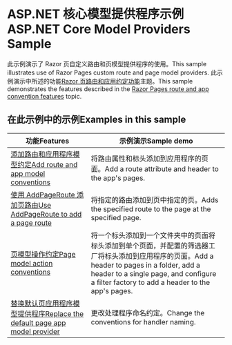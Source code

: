 # <a name="aspnet-core-model-providers-sample"></a><span data-ttu-id="04ce9-101">ASP.NET 核心模型提供程序示例</span><span class="sxs-lookup"><span data-stu-id="04ce9-101">ASP.NET Core Model Providers Sample</span></span>

<span data-ttu-id="04ce9-102">此示例演示了 Razor 页自定义路由和页模型提供程序的使用。</span><span class="sxs-lookup"><span data-stu-id="04ce9-102">This sample illustrates use of Razor Pages custom route and page model providers.</span></span> <span data-ttu-id="04ce9-103">此示例演示中所述的功能[Razor 页路由和应用约定功能](https://docs.microsoft.com/aspnet/core/mvc/razor-pages/razor-pages-convention-features)主题。</span><span class="sxs-lookup"><span data-stu-id="04ce9-103">This sample demonstrates the features described in the [Razor Pages route and app convention features](https://docs.microsoft.com/aspnet/core/mvc/razor-pages/razor-pages-convention-features) topic.</span></span>

## <a name="examples-in-this-sample"></a><span data-ttu-id="04ce9-104">在此示例中的示例</span><span class="sxs-lookup"><span data-stu-id="04ce9-104">Examples in this sample</span></span>

| <span data-ttu-id="04ce9-105">功能</span><span class="sxs-lookup"><span data-stu-id="04ce9-105">Features</span></span> | <span data-ttu-id="04ce9-106">示例演示</span><span class="sxs-lookup"><span data-stu-id="04ce9-106">Sample demo</span></span> |
| -------- | ----------- |
| [<span data-ttu-id="04ce9-107">添加路由和应用程序模型约定</span><span class="sxs-lookup"><span data-stu-id="04ce9-107">Add route and app model conventions</span></span>](https://docs.microsoft.com/aspnet/core/mvc/razor-pages/razor-pages-convention-features#add-route-and-app-model-conventions) | <span data-ttu-id="04ce9-108">将路由属性和标头添加到应用程序的页面。</span><span class="sxs-lookup"><span data-stu-id="04ce9-108">Add a route attribute and header to the app's pages.</span></span> |
| [<span data-ttu-id="04ce9-109">使用 AddPageRoute 添加页路由</span><span class="sxs-lookup"><span data-stu-id="04ce9-109">Use AddPageRoute to add a page route</span></span>](https://docs.microsoft.com/aspnet/core/mvc/razor-pages/razor-pages-convention-features#configure-a-page-route) | <span data-ttu-id="04ce9-110">将指定的路由添加到页中指定的页。</span><span class="sxs-lookup"><span data-stu-id="04ce9-110">Adds the specified route to the page at the specified page.</span></span> |
| [<span data-ttu-id="04ce9-111">页模型操作约定</span><span class="sxs-lookup"><span data-stu-id="04ce9-111">Page model action conventions</span></span>](https://docs.microsoft.com/aspnet/core/mvc/razor-pages/razor-pages-convention-features#page-model-action-conventions) | <span data-ttu-id="04ce9-112">将一个标头添加到一个文件夹中的页面将标头添加到单个页面，并配置的筛选器工厂将标头添加到应用程序的页面。</span><span class="sxs-lookup"><span data-stu-id="04ce9-112">Add a header to pages in a folder, add a header to a single page, and configure a filter factory to add a header to the app's pages.</span></span> |
| [<span data-ttu-id="04ce9-113">替换默认页应用程序模型提供程序</span><span class="sxs-lookup"><span data-stu-id="04ce9-113">Replace the default page app model provider</span></span>](https://docs.microsoft.com/aspnet/core/mvc/razor-pages/razor-pages-convention-features#replace-the-default-page-app-model-provider) | <span data-ttu-id="04ce9-114">更改处理程序命名约定。</span><span class="sxs-lookup"><span data-stu-id="04ce9-114">Change the conventions for handler naming.</span></span> |
